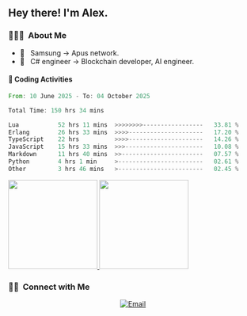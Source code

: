 

<h2> Hey there! I'm Alex.</h2>

<h3> 👨🏻‍💻 &nbsp;About Me </h3>

- 🤔 &nbsp; Samsung -> Apus network.
- 🌱 &nbsp; C# engineer -> Blockchain developer, AI engineer.




#### 🔨 Coding Activities



<!--START_SECTION:waka-->

```rust
From: 10 June 2025 - To: 04 October 2025

Total Time: 150 hrs 34 mins

Lua           52 hrs 11 mins  >>>>>>>>-----------------   33.81 %
Erlang        26 hrs 33 mins  >>>>---------------------   17.20 %
TypeScript    22 hrs          >>>>---------------------   14.26 %
JavaScript    15 hrs 33 mins  >>>----------------------   10.08 %
Markdown      11 hrs 40 mins  >>-----------------------   07.57 %
Python        4 hrs 1 min     >------------------------   02.61 %
Other         3 hrs 46 mins   >------------------------   02.45 %
```

<!--END_SECTION:waka-->
<a href="https://github.com/Alex-wuhu">
  <img height="180em" src="https://github-readme-stats.vercel.app/api?username=Alex-wuhu&theme=buefy&show_icons=true" />
  <img height="180em" src="https://github-readme-stats.vercel.app/api/top-langs/?username=Alex-wuhu&theme=buefy&layout=compact" />
</a>


<h3> 🤝🏻 &nbsp;Connect with Me </h3>

<p align="center">
<a href="yanglongwei06@gmail.com"><img alt="Email" src="https://img.shields.io/badge/Email-yanglongwei06@gmail.com-blue?style=flat-square&logo=gmail"></a>
</p>

